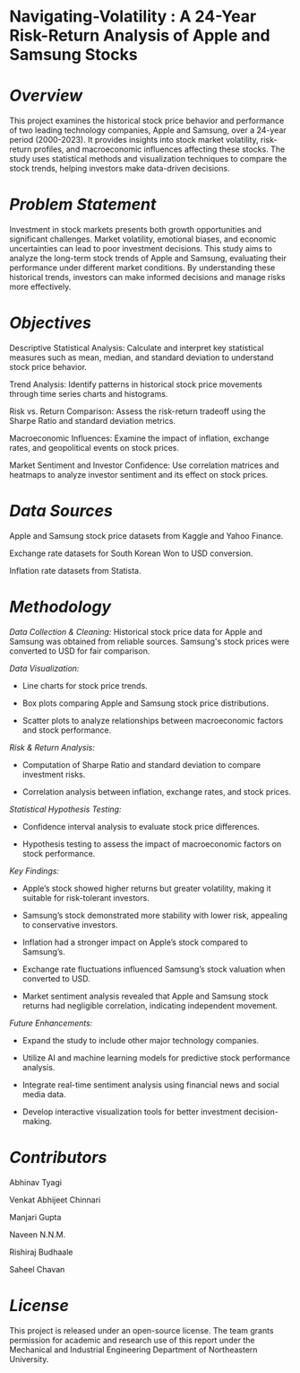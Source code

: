 # Navigating-Volatility : A 24-Year Risk-Return Analysis of Apple and Samsung Stocks


# _Overview_

This project examines the historical stock price behavior and performance of two leading technology companies, Apple and Samsung, over a 24-year period (2000-2023). It provides insights into stock market volatility, risk-return profiles, and macroeconomic influences affecting these stocks. The study uses statistical methods and visualization techniques to compare the stock trends, helping investors make data-driven decisions.

# _Problem Statement_

Investment in stock markets presents both growth opportunities and significant challenges. Market volatility, emotional biases, and economic uncertainties can lead to poor investment decisions. This study aims to analyze the long-term stock trends of Apple and Samsung, evaluating their performance under different market conditions. By understanding these historical trends, investors can make informed decisions and manage risks more effectively.

# _Objectives_

Descriptive Statistical Analysis: Calculate and interpret key statistical measures such as mean, median, and standard deviation to understand stock price behavior.

Trend Analysis: Identify patterns in historical stock price movements through time series charts and histograms.

Risk vs. Return Comparison: Assess the risk-return tradeoff using the Sharpe Ratio and standard deviation metrics.

Macroeconomic Influences: Examine the impact of inflation, exchange rates, and geopolitical events on stock prices.

Market Sentiment and Investor Confidence: Use correlation matrices and heatmaps to analyze investor sentiment and its effect on stock prices.

# _Data Sources_

Apple and Samsung stock price datasets from Kaggle and Yahoo Finance.

Exchange rate datasets for South Korean Won to USD conversion.

Inflation rate datasets from Statista.

# _Methodology_

*Data Collection & Cleaning:* Historical stock price data for Apple and Samsung was obtained from reliable sources. Samsung's stock prices were converted to USD for fair comparison.

*Data Visualization:*

* Line charts for stock price trends.

* Box plots comparing Apple and Samsung stock price distributions.

* Scatter plots to analyze relationships between macroeconomic factors and stock performance.


*Risk & Return Analysis:*

* Computation of Sharpe Ratio and standard deviation to compare investment risks.

* Correlation analysis between inflation, exchange rates, and stock prices.

*Statistical Hypothesis Testing:*

* Confidence interval analysis to evaluate stock price differences.

* Hypothesis testing to assess the impact of macroeconomic factors on stock performance.


*Key Findings:*

* Apple’s stock showed higher returns but greater volatility, making it suitable for risk-tolerant investors.

* Samsung’s stock demonstrated more stability with lower risk, appealing to conservative investors.

* Inflation had a stronger impact on Apple’s stock compared to Samsung’s.

* Exchange rate fluctuations influenced Samsung’s stock valuation when converted to USD.

* Market sentiment analysis revealed that Apple and Samsung stock returns had negligible correlation, indicating independent movement.


*Future Enhancements:*

* Expand the study to include other major technology companies.

* Utilize AI and machine learning models for predictive stock performance analysis.

* Integrate real-time sentiment analysis using financial news and social media data.

* Develop interactive visualization tools for better investment decision-making.


# _Contributors_

Abhinav Tyagi

Venkat Abhijeet Chinnari

Manjari Gupta

Naveen N.N.M.

Rishiraj Budhaale

Saheel Chavan

# _License_

This project is released under an open-source license. The team grants permission for academic and research use of this report under the Mechanical and Industrial Engineering Department of Northeastern University.
